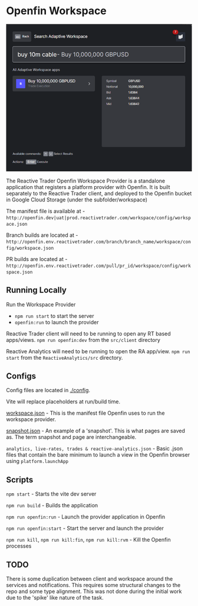 # Openfin Workspace

<img src="./screenshot.PNG">

The Reactive Trader Openfin Workspace Provider is a standalone application that registers a platform provider with Openfin. It is built separately to the Reactive Trader client, and deployed to the Openfin bucket in Google Cloud Storage (under the subfolder/workspace)

The manifest file is available at - `http://openfin.dev|uat|prod.reactivetrader.com/workspace/config/workspace.json`

Branch builds are located at - 
`http://openfin.env.reactivetrader.com/branch/branch_name/workspace/config/workspace.json`

PR builds are located at -
`http://openfin.env.reactivetrader.com/pull/pr_id/workspace/config/workspace.json`


## Running Locally

Run the Workspace Provider 

- `npm run start` to start the server
- `openfin:run` to launch the provider

Reactive Trader client will need to be running to open any RT based apps/views. `npm run openfin:dev` from the `src/client` directory

Reactive Analytics will need to be running to open the RA app/view. `npm run start` from the `ReactiveAnalytics/src` directory.

## Configs

Config files are located in [./config](./config).

Vite will replace placeholders at run/build time.

[workspace.json](./config/workspace.json) - This is the manifest file Openfin uses to run the workspace provider.

[snapshot.json](./config/snaphot.json) - An example of a 'snapshot'. This is what pages are saved as. The term snapshot and page are interchangeable.

`analytics, live-rates, trades & reactive-analytics.json` - Basic .json files that contain the bare minimum to launch a view in the Openfin browser using `platform.launchApp`

## Scripts

`npm start` - Starts the vite dev server

`npm run build` - Builds the application

`npm run openfin:run` - Launch the provider application in Openfin

`npm run openfin:start` - Start the server and launch the provider

`npm run kill`, `npm run kill:fin`, `npm run kill:rvm` - Kill the Openfin processes

## TODO

There is some duplication between client and workspace around the services and notifications. This requires some structural changes to the repo and some type alignment. This was not done during the initial work due to the 'spike' like nature of the task.